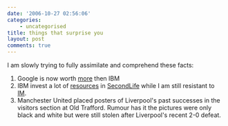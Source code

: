 ```yaml
---
date: '2006-10-27 02:56:06'
categories:
    - uncategorised
title: things that surprise you
layout: post
comments: true
---
```


I am slowly trying to fully assimilate and comprehend these facts:

1.  Google is now worth
    [more](http://google.blognewschannel.com/index.php/archives/2006/10/25/google-passes-ibm-to-become-3-tech-company/)
    then IBM
2.  IBM invest a lot of
    [resources](http://andypiper.wordpress.com/2006/10/26/stuff-ibmers-have-done-in-second-life/)
    in [SecondLife](http://secondlife.com/) while I am still resistant
    to
    [IM](http://www.nbrightside.com/blog/2006/08/04/am-i-a-technology-luddite/).
3.  Manchester United placed posters of Liverpool's past successes in
    the visitors section at Old Trafford. Rumour has it the pictures
    were only black and white but were still stolen after Liverpool's
    recent 2-0 defeat.

